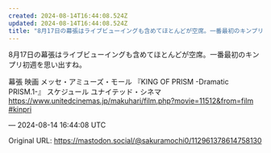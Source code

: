 ```yaml
---
created: 2024-08-14T16:44:08.524Z
updated: 2024-08-14T16:44:08.524Z
title: "8月17日の幕張はライブビューイングも含めてほとんどが空席。一番最初のキンプリ初[...]"
---
```


<p>8月17日の幕張はライブビューイングも含めてほとんどが空席。一番最初のキンプリ初週を思い出すね。</p><p>幕張 映画 メッセ・アミューズ・モール 『KING OF PRISM -Dramatic PRISM.1-』 スケジュール ユナイテッド・シネマ <br /><a href="https://www.unitedcinemas.jp/makuhari/film.php?movie=11512&amp;from=film" target="_blank" rel="nofollow noopener" translate="no"><span class="invisible">https://www.</span><span class="ellipsis">unitedcinemas.jp/makuhari/film</span><span class="invisible">.php?movie=11512&amp;from=film</span></a><br /><a href="https://mastodon.social/tags/kinpri" class="mention hashtag" rel="tag">#<span>kinpri</span></a></p>

&mdash; 2024-08-14 16:44:08 UTC

Original URL: https://mastodon.social/@sakuramochi0/112961378614758130
